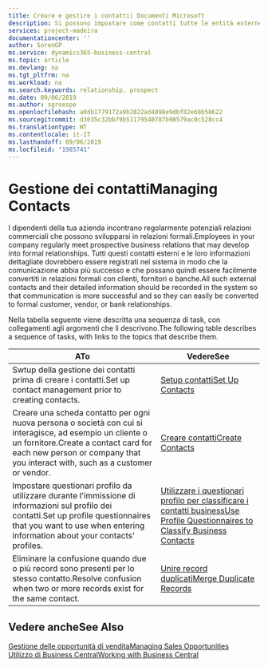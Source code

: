 ```yaml
---
title: Creare e gestire i contatti| Documenti Microsoft
description: Si possono impostare come contatti tutte le entità esterne con cui si ha una relazione d'affari, ad esempio prospetti, clienti, fornitori e consulenti.
services: project-madeira
documentationcenter: ''
author: SorenGP
ms.service: dynamics365-business-central
ms.topic: article
ms.devlang: na
ms.tgt_pltfrm: na
ms.workload: na
ms.search.keywords: relationship, prospect
ms.date: 09/06/2019
ms.author: sgroespe
ms.openlocfilehash: a0db1779172a9b2822ad4898e9dbf82e68b58622
ms.sourcegitcommit: d3035c32bb79b51179540787b98579ac0c528cc4
ms.translationtype: HT
ms.contentlocale: it-IT
ms.lasthandoff: 09/06/2019
ms.locfileid: "1985741"
---
```

# <a name="managing-contacts"></a><span data-ttu-id="6b610-103">Gestione dei contatti</span><span class="sxs-lookup"><span data-stu-id="6b610-103">Managing Contacts</span></span>
<span data-ttu-id="6b610-104">I dipendenti della tua azienda incontrano regolarmente potenziali relazioni commerciali che possono svilupparsi in relazioni formali.</span><span class="sxs-lookup"><span data-stu-id="6b610-104">Employees in your company regularly meet prospective business relations that may develop into formal relationships.</span></span> <span data-ttu-id="6b610-105">Tutti questi contatti esterni e le loro informazioni dettagliate dovrebbero essere registrati nel sistema in modo che la comunicazione abbia più successo e che possano quindi essere facilmente convertiti in relazioni formali con clienti, fornitori o banche.</span><span class="sxs-lookup"><span data-stu-id="6b610-105">All such external contacts and their detailed information should be recorded in the system so that communication is more successful and so they can easily be converted to formal customer, vendor, or bank relationships.</span></span>

<span data-ttu-id="6b610-106">Nella tabella seguente viene descritta una sequenza di task, con collegamenti agli argomenti che li descrivono.</span><span class="sxs-lookup"><span data-stu-id="6b610-106">The following table describes a sequence of tasks, with links to the topics that describe them.</span></span>

| <span data-ttu-id="6b610-107">A</span><span class="sxs-lookup"><span data-stu-id="6b610-107">To</span></span> | <span data-ttu-id="6b610-108">Vedere</span><span class="sxs-lookup"><span data-stu-id="6b610-108">See</span></span> |
| --- | --- |
| <span data-ttu-id="6b610-109">Swtup della gestione dei contatti prima di creare i contatti.</span><span class="sxs-lookup"><span data-stu-id="6b610-109">Set up contact management prior to creating contacts.</span></span> |[<span data-ttu-id="6b610-110">Setup contatti</span><span class="sxs-lookup"><span data-stu-id="6b610-110">Set Up Contacts</span></span>](marketing-setup-contacts.md) |
| <span data-ttu-id="6b610-111">Creare una scheda contatto per ogni nuova persona o società con cui si interagisce, ad esempio un cliente o un fornitore.</span><span class="sxs-lookup"><span data-stu-id="6b610-111">Create a contact card for each new person or company that you interact with, such as a customer or vendor.</span></span> |[<span data-ttu-id="6b610-112">Creare contatti</span><span class="sxs-lookup"><span data-stu-id="6b610-112">Create Contacts</span></span>](marketing-create-contact-companies.md) |
|<span data-ttu-id="6b610-113">Impostare questionari profilo da utilizzare durante l'immissione di informazioni sul profilo dei contatti.</span><span class="sxs-lookup"><span data-stu-id="6b610-113">Set up profile questionnaires that you want to use when entering information about your contacts' profiles.</span></span>|[<span data-ttu-id="6b610-114">Utilizzare i questionari profilo per classificare i contatti business</span><span class="sxs-lookup"><span data-stu-id="6b610-114">Use Profile Questionnaires to Classify Business Contacts</span></span>](marketing-create-contact-profile-questionnaire.md)|
|<span data-ttu-id="6b610-115">Eliminare la confusione quando due o più record sono presenti per lo stesso contatto.</span><span class="sxs-lookup"><span data-stu-id="6b610-115">Resolve confusion when two or more records exist for the same contact.</span></span>|[<span data-ttu-id="6b610-116">Unire record duplicati</span><span class="sxs-lookup"><span data-stu-id="6b610-116">Merge Duplicate Records</span></span>](sales-how-merge-duplicate-records.md)|

## <a name="see-also"></a><span data-ttu-id="6b610-117">Vedere anche</span><span class="sxs-lookup"><span data-stu-id="6b610-117">See Also</span></span>
[<span data-ttu-id="6b610-118">Gestione delle opportunità di vendita</span><span class="sxs-lookup"><span data-stu-id="6b610-118">Managing Sales Opportunities</span></span>](marketing-manage-sales-opportunities.md)  
[<span data-ttu-id="6b610-119">Utilizzo di Business Central</span><span class="sxs-lookup"><span data-stu-id="6b610-119">Working with Business Central</span></span>](ui-work-product.md)  
